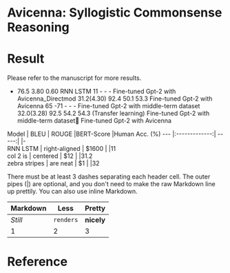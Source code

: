 # Avicenna: Syllogistic Commonsense Reasoning
# Result
Please refer to the manuscript for more results.

			 
 
-	76.5	3.80	0.60	RNN LSTM 
11	-	-	-	Fine-tuned Gpt-2 with Avicenna_Directmod
31.2(4.30)	92.4	50.1	53.3	Fine-tuned Gpt-2 with Avicenna
65 -71	-	-	-	Fine-tuned Gpt-2 with middle-term dataset
32.0(3.28)	92.5	54.2	54.3	(Transfer learning)
Fine-tuned Gpt-2 with middle-term dataset
Fine-tuned Gpt-2 with Avicenna

 Model   | BLEU   | ROUGE   |BERT-Score   |Human Acc. (%)
 --- |:-------------:| -----:|   |-   
 RNN LSTM       | right-aligned | $1600 |   |11   
 col 2 is      | centered      |   $12 |   |31.2   
 zebra stripes | are neat      |    $1 |   |32   

There must be at least 3 dashes separating each header cell.
The outer pipes (|) are optional, and you don't need to make the 
raw Markdown line up prettily. You can also use inline Markdown.

Markdown | Less | Pretty
--- | --- | ---
*Still* | `renders` | **nicely**
1 | 2 | 3

# Reference

